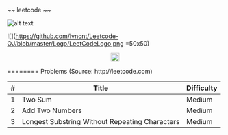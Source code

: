 ~~ leetcode ~~ 


![alt text](https://github.com/lvncnt/Leetcode-OJ/blob/master/Logo/LeetCodeLogo.png "Leetcode")


![](https://github.com/lvncnt/Leetcode-OJ/blob/master/Logo/LeetCodeLogo.png =50x50)


<p align="center">
 <img src="https://github.com/lvncnt/Leetcode-OJ/blob/master/Logo/LeetCodeLogo.png" alt="alt text" style="width:20;height:20">
</p>
========
Problems (Source: http://leetcode.com) 

| #                 | Title           | Difficulty  |
| :-------------:   |-------------    | -----|
| 1                 | Two Sum               | Medium |
| 2                 | Add Two Numbers         |  Medium |
| 3                 | Longest Substring Without Repeating Characters      |    Medium |



